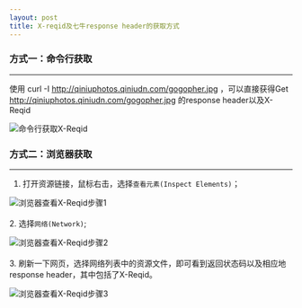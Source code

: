 ```yaml
---
layout: post
title: X-reqid及七牛response header的获取方式
---
```


### 方式一：命令行获取
---
使用 curl -I http://qiniuphotos.qiniudn.com/gogopher.jpg ，可以直接获得Get http://qiniuphotos.qiniudn.com/gogopher.jpg 的response header以及X-Reqid

![命令行获取X-Reqid](http://qiniu-plupload.qiniudn.com/progress_4.png)



### 方式二：浏览器获取
---
1. 打开资源链接，鼠标右击，选择`查看元素(Inspect Elements)`；

![浏览器查看X-Reqid步骤1](http://qiniu-plupload.qiniudn.com/progress_1.png)
<br/><br/>2. 选择`网络(Network)`;

![浏览器查看X-Reqid步骤2](http://qiniu-plupload.qiniudn.com/progress_2.png)
<br/><br/>3. 刷新一下网页，选择网络列表中的资源文件，即可看到返回状态码以及相应地response header，其中包括了X-Reqid。

![浏览器查看X-Reqid步骤3](http://qiniu-plupload.qiniudn.com/progress_3.png)

